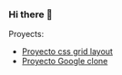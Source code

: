 ### Hi there 👋
 Proyects:
* [Proyecto css grid layout](https://maxhess22.github.io/proyecto-grid.github.io/)
* [Proyecto Google clone](https://maxhess22.github.io/proyectoGoogle-clone/)

<!--
**maxhess22/maxhess22** is a ✨ _special_ ✨ repository because its `README.md` (this file) appears on your GitHub profile.

Here are some ideas to get you started:

- 🔭 I’m currently working on ...
- 🌱 I’m currently learning ...
- 👯 I’m looking to collaborate on ...
- 🤔 I’m looking for help with ...
- 💬 Ask me about ...
- 📫 How to reach me: ...
- 😄 Pronouns: ...
- ⚡ Fun fact: ...
-->

